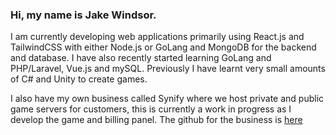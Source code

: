 ### Hi, my name is Jake Windsor.
I am currently developing web applications primarily using React.js and TailwindCSS with either Node.js or GoLang and MongoDB for the backend and database.
I have also recently started learning GoLang and PHP/Laravel, Vue.js and mySQL.
Previously I have learnt very small amounts of C# and Unity to create games.

I also have my own business called Synify where we host private and public game servers for customers, this is currently a work in progress as I develop the game and billing panel. The github for the business is [here](https://github.com/synifycloud)
